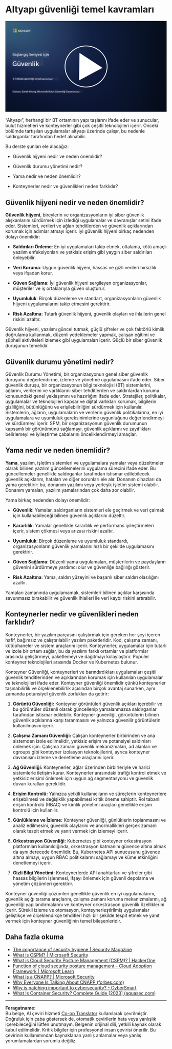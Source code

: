 <!--
CO_OP_TRANSLATOR_METADATA:
{
  "original_hash": "882ebf66a648f419bcbf680ed6aefa00",
  "translation_date": "2025-09-03T23:13:05+00:00",
  "source_file": "6.1 Infrastructure security key concepts.md",
  "language_code": "tr"
}
-->
# Altyapı güvenliği temel kavramları

[![Videoyu izleyin](../../translated_images/6-1_placeholder.773c176b8b7e3560d49a8ab481a9457006c04ad3c7b3acd4a4291af6da21df7f.tr.png)](https://learn-video.azurefd.net/vod/player?id=729d969e-c8ce-4889-aaa0-e5d92658ed62)

“Altyapı”, herhangi bir BT ortamının yapı taşlarını ifade eder ve sunucular, bulut hizmetleri ve konteynerler gibi çok çeşitli teknolojileri içerir. Önceki bölümde tartışılan uygulamalar altyapı üzerinde çalışır, bu nedenle saldırganlar tarafından hedef alınabilir.

Bu derste şunları ele alacağız:

- Güvenlik hijyeni nedir ve neden önemlidir?

- Güvenlik durumu yönetimi nedir?

- Yama nedir ve neden önemlidir?

- Konteynerler nedir ve güvenlikleri neden farklıdır?

## Güvenlik hijyeni nedir ve neden önemlidir?

**Güvenlik hijyeni**, bireylerin ve organizasyonların iyi siber güvenlik alışkanlarını sürdürmek için izlediği uygulamalar ve davranışlar setini ifade eder. Sistemleri, verileri ve ağları tehditlerden ve güvenlik açıklarından korumak için adımlar atmayı içerir. İyi güvenlik hijyeni birkaç nedenden dolayı önemlidir:

- **Saldırıları Önleme**: En iyi uygulamaları takip etmek, oltalama, kötü amaçlı yazılım enfeksiyonları ve yetkisiz erişim gibi yaygın siber saldırıları önleyebilir.

- **Veri Koruma**: Uygun güvenlik hijyeni, hassas ve gizli verileri hırsızlık veya ifşadan korur.

- **Güven Sağlama**: İyi güvenlik hijyeni sergileyen organizasyonlar, müşteriler ve iş ortaklarıyla güven oluşturur.

- **Uyumluluk**: Birçok düzenleme ve standart, organizasyonların güvenlik hijyeni uygulamalarını takip etmesini gerektirir.

- **Risk Azaltma**: Tutarlı güvenlik hijyeni, güvenlik olayları ve ihlallerin genel riskini azaltır.

Güvenlik hijyeni, yazılımı güncel tutmak, güçlü şifreler ve çok faktörlü kimlik doğrulama kullanmak, düzenli yedeklemeler yapmak, çalışan eğitimi ve şüpheli aktiviteleri izlemek gibi uygulamaları içerir. Güçlü bir siber güvenlik duruşunun temelidir.

## Güvenlik durumu yönetimi nedir?

Güvenlik Durumu Yönetimi, bir organizasyonun genel siber güvenlik duruşunu değerlendirme, izleme ve yönetme uygulamasını ifade eder. Siber güvenlik duruşu, bir organizasyonun bilgi teknolojisi (BT) sistemlerini, ağlarını, verilerini ve varlıklarını siber tehditlerden ve saldırılardan koruma konusundaki genel yaklaşımını ve hazırlığını ifade eder. Stratejiler, politikalar, uygulamalar ve teknolojileri kapsar ve dijital varlıkları korumak, bilgilerin gizliliğini, bütünlüğünü ve erişilebilirliğini sürdürmek için kullanılır. Sistemlerin, ağların, uygulamaların ve verilerin güvenlik politikalarına, en iyi uygulamalara ve uyumluluk gereksinimlerine uygunluğunu değerlendirmeyi ve sürdürmeyi içerir. SPM, bir organizasyonun güvenlik durumunun kapsamlı bir görünümünü sağlamayı, güvenlik açıklarını ve zayıflıkları belirlemeyi ve iyileştirme çabalarını önceliklendirmeyi amaçlar.

## Yama nedir ve neden önemlidir?

**Yama**, yazılım, işletim sistemleri ve uygulamalara yamalar veya düzeltmeler olarak bilinen yazılım güncellemelerini uygulama sürecini ifade eder. Bu güncellemeler genellikle saldırganlar tarafından istismar edilebilecek güvenlik açıklarını, hataları ve diğer sorunları ele alır. Donanım cihazları da yama gerektirir: bu, donanım yazılımı veya yerleşik işletim sistemi olabilir. Donanım yamaları, yazılım yamalarından çok daha zor olabilir.

Yama birkaç nedenden dolayı önemlidir:

- **Güvenlik**: Yamalar, saldırganların sistemleri ele geçirmek ve veri çalmak için kullanabileceği bilinen güvenlik açıklarını düzeltir.

- **Kararlılık**: Yamalar genellikle kararlılık ve performans iyileştirmeleri içerir, sistem çökmesi veya arızası riskini azaltır.

- **Uyumluluk**: Birçok düzenleme ve uyumluluk standardı, organizasyonların güvenlik yamalarını hızlı bir şekilde uygulamasını gerektirir.

- **Güven Sağlama**: Düzenli yama uygulamaları, müşterilerin ve paydaşların güvenini sürdürmeye yardımcı olur ve güvenliğe bağlılığı gösterir.

- **Risk Azaltma**: Yama, saldırı yüzeyini ve başarılı siber saldırı olasılığını azaltır.

Yamaları zamanında uygulamamak, sistemleri bilinen açıklar karşısında savunmasız bırakabilir ve güvenlik ihlalleri ile veri kaybı riskini artırabilir.

## Konteynerler nedir ve güvenlikleri neden farklıdır?

Konteynerler, bir yazılım parçasını çalıştırmak için gereken her şeyi içeren hafif, bağımsız ve çalıştırılabilir yazılım paketleridir. Kod, çalışma zamanı, kütüphaneler ve sistem araçlarını içerir. Konteynerler, uygulamalar için tutarlı ve izole bir ortam sağlar, bu da yazılımı farklı ortamlar ve platformlar arasında geliştirmeyi, paketlemeyi ve dağıtmayı kolaylaştırır. Popüler konteyner teknolojileri arasında Docker ve Kubernetes bulunur.

Konteyner Güvenliği, konteynerleri ve barındırdıkları uygulamaları çeşitli güvenlik tehditlerinden ve açıklarından korumak için kullanılan uygulamalar ve teknolojileri ifade eder. Konteyner güvenliği önemlidir çünkü konteynerler taşınabilirlik ve ölçeklenebilirlik açısından birçok avantaj sunarken, aynı zamanda potansiyel güvenlik zorlukları da getirir:

1. **Görüntü Güvenliği:** Konteyner görüntüleri güvenlik açıkları içerebilir ve bu görüntüler düzenli olarak güncellenip yamalanmazsa saldırganlar tarafından istismar edilebilir. Konteyner güvenliği, görüntülerin bilinen güvenlik açıklarına karşı taranmasını ve yalnızca güvenilir görüntülerin kullanılmasını içerir.

2. **Çalışma Zamanı Güvenliği:** Çalışan konteynerler birbirinden ve ana sistemden izole edilmelidir, yetkisiz erişim ve potansiyel saldırıları önlemek için. Çalışma zamanı güvenlik mekanizmaları, ad alanları ve cgroups gibi konteyner izolasyon teknolojilerini, ayrıca konteyner davranışını izleme ve denetleme araçlarını içerir.

3. **Ağ Güvenliği:** Konteynerler, ağlar üzerinden birbirleriyle ve harici sistemlerle iletişim kurar. Konteynerler arasındaki trafiği kontrol etmek ve yetkisiz erişimi önlemek için uygun ağ segmentasyonu ve güvenlik duvarı kuralları gereklidir.

4. **Erişim Kontrolü:** Yalnızca yetkili kullanıcıların ve süreçlerin konteynerlere erişebilmesi ve değişiklik yapabilmesi kritik öneme sahiptir. Rol tabanlı erişim kontrolü (RBAC) ve kimlik yönetimi araçları genellikle erişim kontrolü için kullanılır.

5. **Günlükleme ve İzleme:** Konteyner güvenliği, günlüklerin toplanmasını ve analiz edilmesini, güvenlik olaylarını ve anormallikleri gerçek zamanlı olarak tespit etmek ve yanıt vermek için izlemeyi içerir.

6. **Orkestrasyon Güvenliği:** Kubernetes gibi konteyner orkestrasyon platformları kullanıldığında, orkestrasyon katmanını güvence altına almak da aynı derecede önemlidir. Bu, Kubernetes API sunucusunu güvence altına almayı, uygun RBAC politikalarını sağlamayı ve küme etkinliğini denetlemeyi içerir.

7. **Gizli Bilgi Yönetimi:** Konteynerlerde API anahtarları ve şifreler gibi hassas bilgilerin işlenmesi, ifşayı önlemek için güvenli depolama ve yönetim çözümleri gerektirir.

Konteyner güvenliği çözümleri genellikle güvenlik en iyi uygulamalarını, güvenlik açığı tarama araçlarını, çalışma zamanı koruma mekanizmalarını, ağ güvenliği yapılandırmalarını ve konteyner orkestrasyon güvenlik özelliklerini içerir. Sürekli izleme ve otomasyon, konteynerleştirilmiş uygulamalar geliştikçe ve ölçeklendikçe tehditleri hızlı bir şekilde tespit etmek ve yanıt vermek için konteyner güvenliğinin temel bileşenleridir.

## Daha fazla okuma

- [The importance of security hygiene | Security Magazine](https://www.securitymagazine.com/articles/99510-the-importance-of-security-hygiene)
- [What is CSPM? | Microsoft Security](https://www.microsoft.com/security/business/security-101/what-is-cspm?WT.mc_id=academic-96948-sayoung)
- [What is Cloud Security Posture Management (CSPM)? | HackerOne](https://www.hackerone.com/knowledge-center/what-cloud-security-posture-management)
- [Function of cloud security posture management - Cloud Adoption Framework | Microsoft Learn](https://learn.microsoft.com/azure/cloud-adoption-framework/organize/cloud-security-posture-management?WT.mc_id=academic-96948-sayoung)
- [What Is a CNAPP? | Microsoft Security](https://www.microsoft.com/security/business/security-101/what-is-cnapp)
- [Why Everyone Is Talking About CNAPP (forbes.com)](https://www.forbes.com/sites/forbestechcouncil/2021/12/10/why-everyone-is-talking-about-cnapp/?sh=567275ca1549)
- [Why is patching important to cybersecurity? - CyberSmart](https://cybersmart.co.uk/blog/why-is-patching-important-to-cybersecurity/)
- [What Is Container Security? Complete Guide [2023] (aquasec.com)](https://www.aquasec.com/cloud-native-academy/container-security/container-security/)

---

**Feragatname**:  
Bu belge, AI çeviri hizmeti [Co-op Translator](https://github.com/Azure/co-op-translator) kullanılarak çevrilmiştir. Doğruluk için çaba göstersek de, otomatik çevirilerin hata veya yanlışlık içerebileceğini lütfen unutmayın. Belgenin orijinal dili, yetkili kaynak olarak kabul edilmelidir. Kritik bilgiler için profesyonel insan çevirisi önerilir. Bu çevirinin kullanımından kaynaklanan yanlış anlamalar veya yanlış yorumlamalardan sorumlu değiliz.
